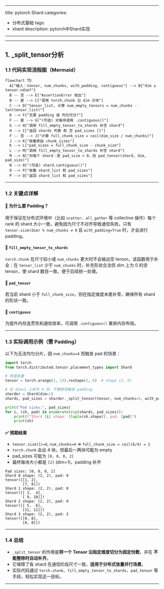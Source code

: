 
---
title: pytorch Shard
categories:
  - 分布式基础
tags:
  - shard
description: pytorch中Shard实现
---

<!-- more -->

---

## 1. _split_tensor分析

### 1.1 代码实现流程图（Mermaid）

```mermaid
flowchart TD
  A["输入：tensor, num_chunks, with_padding, contiguous"] --> B{"dim ≤ tensor.ndim?"}
  B -- 否 --> E["AssertionError 抛出"]
  B -- 是 --> C["调用 torch.chunk 沿 dim 分块"]
  C --> D["tensor_list, 计算 num_empty_tensors = num_chunks - len(tensor_list)"]
  D --> F{"无需 padding 或 均匀可分?"}
  F -- 是 --> G["(可选) 对每块调用 .contiguous()"]
  G --> H["调用 fill_empty_tensor_to_shards 补空 shard"]
  H --> I["返回 shards 列表 和 空 pad_sizes []"]
  F -- 否 --> J["计算 full_chunk_size = ceil(dim_size / num_chunks)"]
  J --> K["收集原始 chunk_sizes"]
  K --> L["pad_sizes = full_chunk_size - chunk_size"]
  L --> M["调用 fill_empty_tensor_to_shards 补空 shard"]
  M --> N["对每个 shard：若 pad_size > 0，则 pad_tensor(shard, dim, pad_size)"]
  N --> O["(可选) shard.contiguous()"]
  O --> P["收集 shard_list 和 pad_sizes"]
  P --> Q["返回 shard_list 和 pad_sizes"]
```

---

### 1.2 关键点详解

#### 🧠 为什么要 Padding？

用于保证在分布式环境中（比如 `scatter`、`all_gather` 等 collective 操作）每个 rank 的 shard 大小一致，避免因为尺寸不对齐导致通信失败。只有 `tensor.size(dim) % num_chunks ≠ 0` 且 `with_padding=True` 时，才会进行 padding。

#### 🧩 `fill_empty_tensor_to_shards`

`torch.chunk` 在尺寸较小或 `num_chunks` 更大时不会输出空 tensor。该函数用于补全：在 `tensor_list` 少于 `num_chunks` 时，补充形状合法但 dim 上为 0 的空 tensor，使 shard 数目一致，便于后续统一处理。

#### 🧼 `pad_tensor`

若当前 shard 小于 `full_chunk_size`，则在指定维度末尾补零，确保所有 shard 的形状一致。

#### 🧱 `contiguous`

为提升内存连贯性和通信效率，可调用 `.contiguous()` 重排内存布局。

---

### 1.3 实际调用示例（需 Padding）

以下为无法均匀分片，因 `num_chunks=4` 而触发 pad 的场景：

```python
import torch
from torch.distributed.tensor.placement_types import Shard

# 构造张量
tensor = torch.arange(1, 13).reshape(2, 6)  # shape [2, 6]

# 在 dim=1 上拆为 4 份，不整除将触发 padding
sharder = Shard(dim=1)
shards, pad_sizes = sharder._split_tensor(tensor, num_chunks=4, with_padding=True)

print("Pad sizes:", pad_sizes)
for i, (sh, pad) in enumerate(zip(shards, pad_sizes)):
    print(f"Shard {i} shape: {tuple(sh.shape)}, pad: {pad}")
    print(sh)
```

#### ✅ 预期结果

* `tensor.size(1)=6`, `num_chunks=4` ⇒ `full_chunk_size = ceil(6/4) = 2`
* `torch.chunk` 会出 4 块，但最后一两块可能为 empty
* pad\_sizes 可能为 `[0, 0, 0, 2]`
* 最终每块大小都是 `[2]` (dim=1)，padding 补齐

```
Pad sizes: [0, 0, 0, 2]
Shard 0 shape: (2, 2), pad: 0
tensor([[1, 2],
        [7, 8]])
Shard 1 shape: (2, 2), pad: 0
tensor([[ 3,  4],
        [ 9, 10]])
Shard 2 shape: (2, 2), pad: 0
tensor([[ 5,  6],
        [11, 12]])
Shard 3 shape: (2, 2), pad: 2
tensor([[0, 0],
        [0, 0]])
```

---

### 1.4 总结

* `_split_tensor` 的作用是**将一个 Tensor 沿指定维度切分为固定份数**，并在 **不能整除时自动补齐**。
* 它保障了各 shard 在通信阶段尺寸一致，**适用于分布式张量并行场景**。
* 实际代码通过 `torch.chunk`、`fill_empty_tensor_to_shards`、`pad_tensor` 等手段，轻松实现这一目标。

---



